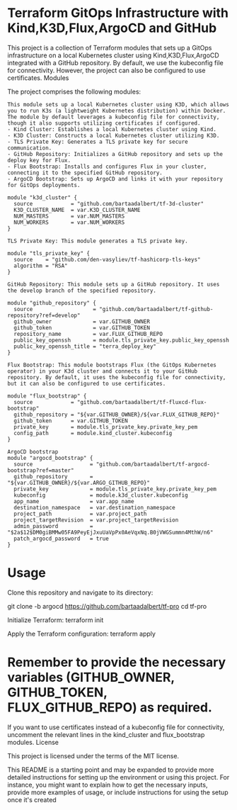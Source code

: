 # Terraform GitOps Infrastructure with Kind,K3D,Flux,ArgoCD and GitHub

This project is a collection of Terraform modules that sets up a GitOps infrastructure on a local Kubernetes cluster using Kind,K3D,Flux,ArgoCD integrated with a GitHub repository. By default, we use the kubeconfig file for connectivity. However, the project can also be configured to use certificates.
Modules

The project comprises the following modules:

    This module sets up a local Kubernetes cluster using K3D, which allows you to run K3s (a lightweight Kubernetes distribution) within Docker. The module by default leverages a kubeconfig file for connectivity, though it also supports utilizing certificates if configured.
    - Kind Cluster: Establishes a local Kubernetes cluster using Kind.
    - K3D Cluster: Constructs a local Kubernetes cluster utilizing K3D.
    - TLS Private Key: Generates a TLS private key for secure communication.
    - GitHub Repository: Initializes a GitHub repository and sets up the deploy key for Flux.
    - Flux Bootstrap: Installs and configures Flux in your cluster, connecting it to the specified GitHub repository.
    - ArgoCD Bootstrap: Sets up ArgoCD and links it with your repository for GitOps deployments.

```hcl
module "k3d_cluster" {
  source            = "github.com/bartaadalbert/tf-3d-cluster"
  K3D_CLUSTER_NAME  = var.K3D_CLUSTER_NAME
  NUM_MASTERS       = var.NUM_MASTERS
  NUM_WORKERS       = var.NUM_WORKERS
}

TLS Private Key: This module generates a TLS private key.

module "tls_private_key" {
  source    = "github.com/den-vasyliev/tf-hashicorp-tls-keys"
  algorithm = "RSA"
}

GitHub Repository: This module sets up a GitHub repository. It uses the develop branch of the specified repository.

module "github_repository" {
  source                   = "github.com/bartaadalbert/tf-github-repository?ref=develop"
  github_owner             = var.GITHUB_OWNER
  github_token             = var.GITHUB_TOKEN
  repository_name          = var.FLUX_GITHUB_REPO
  public_key_openssh       = module.tls_private_key.public_key_openssh
  public_key_openssh_title = "terra_deploy_key"
}

Flux Bootstrap: This module bootstraps Flux (the GitOps Kubernetes operator) in your K3d cluster and connects it to your GitHub repository. By default, it uses the kubeconfig file for connectivity, but it can also be configured to use certificates.

module "flux_bootstrap" {
  source            = "github.com/bartaadalbert/tf-fluxcd-flux-bootstrap"
  github_repository = "${var.GITHUB_OWNER}/${var.FLUX_GITHUB_REPO}"
  github_token      = var.GITHUB_TOKEN
  private_key       = module.tls_private_key.private_key_pem
  config_path       = module.kind_cluster.kubeconfig
}

ArgoCD bootstrap
module "argocd_bootstrap" {
  source                  = "github.com/bartaadalbert/tf-argocd-bootstrap?ref=master"
  github_repository       = "${var.GITHUB_OWNER}/${var.ARGO_GITHUB_REPO}"
  private_key             = module.tls_private_key.private_key_pem
  kubeconfig              = module.k3d_cluster.kubeconfig
  app_name                = var.app_name
  destination_namespace   = var.destination_namespace
  project_path            = var.project_path
  project_targetRevision  = var.project_targetRevision
  admin_password          = "$2a$12$DM0giBMMw05FA9PeyEjJxuUaVpPx0AeVqxNq.B0jVWGSummn4MthW/n6"
  patch_argocd_password   = true
}
```
# Usage

Clone this repository and navigate to its directory:

git clone -b argocd https://github.com/bartaadalbert/tf-pro
cd tf-pro

Initialize Terraform:
terraform init

Apply the Terraform configuration:
terraform apply

# Remember to provide the necessary variables (GITHUB_OWNER, GITHUB_TOKEN, FLUX_GITHUB_REPO) as required.

If you want to use certificates instead of a kubeconfig file for connectivity, uncomment the relevant lines in the kind_cluster and flux_bootstrap modules.
License

This project is licensed under the terms of the MIT license.

This README is a starting point and may be expanded to provide more detailed instructions for setting up the environment or using this project. For instance, you might want to explain how to get the necessary inputs, provide more examples of usage, or include instructions for using the setup once it's created
